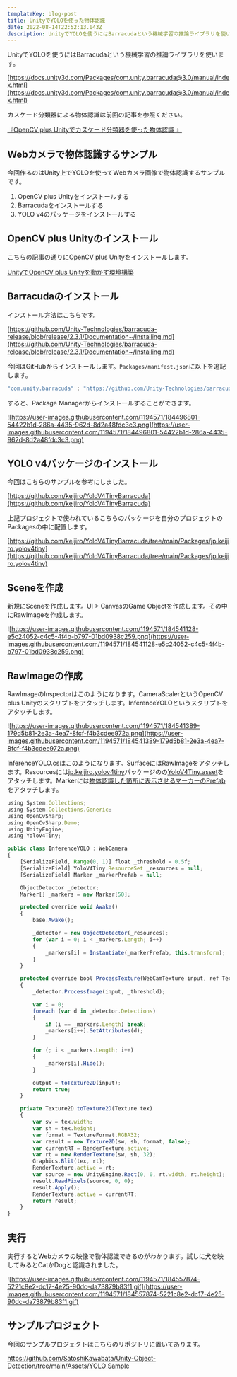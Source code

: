 ```yaml
---
templateKey: blog-post
title: UnityでYOLOを使った物体認識
date: 2022-08-14T22:52:13.043Z
description: UnityでYOLOを使うにはBarracudaという機械学習の推論ライブラリを使います。
---
```

UnityでYOLOを使うにはBarracudaという機械学習の推論ライブラリを使います。

[https://docs.unity3d.com/Packages/com.unity.barracuda@3.0/manual/index.html](https://docs.unity3d.com/Packages/com.unity.barracuda@3.0/manual/index.html)

カスケード分類器による物体認識は前回の記事を参照ください。

[『OpenCV plus Unityでカスケード分類器を使った物体認識
』](https://blog.kwst.site/202208145156/)

## Webカメラで物体認識するサンプル

今回作るのはUnity上でYOLOを使ってWebカメラ画像で物体認識するサンプルです。

1. OpenCV plus Unityをインストールする
2. Barracudaをインストールする
3. YOLO v4のパッケージをインストールする

## OpenCV plus Unityのインストール

こちらの記事の通りにOpenCV plus Unityをインストールします。

[UnityでOpenCV plus Unityを動かす環境構築](https://www.notion.so/Unity-OpenCV-plus-Unity-31da035402a2485e9606852291865140)

## Barracudaのインストール

インストール方法はこちらです。

[https://github.com/Unity-Technologies/barracuda-release/blob/release/2.3.1/Documentation~/Installing.md](https://github.com/Unity-Technologies/barracuda-release/blob/release/2.3.1/Documentation~/Installing.md)

今回はGitHubからインストールします。`Packages/manifest.json`に以下を追記します。

```jsx
"com.unity.barracuda" : "https://github.com/Unity-Technologies/barracuda-release.git"
```

すると、Package Managerからインストールすることができます。

![https://user-images.githubusercontent.com/1194571/184496801-54422b1d-286a-4435-962d-8d2a48fdc3c3.png](https://user-images.githubusercontent.com/1194571/184496801-54422b1d-286a-4435-962d-8d2a48fdc3c3.png)

## YOLO v4パッケージのインストール

今回はこちらのサンプルを参考にしました。

[https://github.com/keijiro/YoloV4TinyBarracuda](https://github.com/keijiro/YoloV4TinyBarracuda)

上記プロジェクトで使われているこちらのパッケージを自分のプロジェクトのPackagesの中に配置します。

[https://github.com/keijiro/YoloV4TinyBarracuda/tree/main/Packages/jp.keijiro.yolov4tiny](https://github.com/keijiro/YoloV4TinyBarracuda/tree/main/Packages/jp.keijiro.yolov4tiny)

## Sceneを作成

新規にSceneを作成します。UI > CanvasのGame Objectを作成します。その中にRawImageを作成します。

![https://user-images.githubusercontent.com/1194571/184541128-e5c24052-c4c5-4f4b-b797-01bd0938c259.png](https://user-images.githubusercontent.com/1194571/184541128-e5c24052-c4c5-4f4b-b797-01bd0938c259.png)

## RawImageの作成

RawImageのInspectorはこのようになります。CameraScalerというOpenCV plus Unityのスクリプトをアタッチします。InferenceYOLOというスクリプトをアタッチします。

![https://user-images.githubusercontent.com/1194571/184541389-179d5b81-2e3a-4ea7-8fcf-f4b3cdee972a.png](https://user-images.githubusercontent.com/1194571/184541389-179d5b81-2e3a-4ea7-8fcf-f4b3cdee972a.png)

InferenceYOLO.csはこのようになります。SurfaceにはRawImageをアタッチします。Resourcesには[jp.keijiro.yolov4tiny](https://github.com/keijiro/YoloV4TinyBarracuda/tree/main/Packages/jp.keijiro.yolov4tiny)パッケージのの[YoloV4Tiny.asset](https://github.com/SatoshiKawabata/Unity-Object-Detection/tree/main/Packages/jp.keijiro.yolov4tiny/ResourceSet)をアタッチします。Markerには[物体認識した箇所に表示させるマーカーのPrefab](https://github.com/SatoshiKawabata/Unity-Object-Detection/tree/main/Assets/YOLO%20Sample)をアタッチします。

```jsx
using System.Collections;
using System.Collections.Generic;
using OpenCvSharp;
using OpenCvSharp.Demo;
using UnityEngine;
using YoloV4Tiny;

public class InferenceYOLO : WebCamera
{
    [SerializeField, Range(0, 1)] float _threshold = 0.5f;
    [SerializeField] YoloV4Tiny.ResourceSet _resources = null;
    [SerializeField] Marker _markerPrefab = null;

    ObjectDetector _detector;
    Marker[] _markers = new Marker[50];

    protected override void Awake()
    {
        base.Awake();

        _detector = new ObjectDetector(_resources);
        for (var i = 0; i < _markers.Length; i++)
        {
            _markers[i] = Instantiate(_markerPrefab, this.transform);
        }
    }

    protected override bool ProcessTexture(WebCamTexture input, ref Texture2D output)
    {
        _detector.ProcessImage(input, _threshold);

        var i = 0;
        foreach (var d in _detector.Detections)
        {
            if (i == _markers.Length) break;
            _markers[i++].SetAttributes(d);
        }

        for (; i < _markers.Length; i++)
        {
            _markers[i].Hide();
        }

        output = toTexture2D(input);
        return true;
    }

    private Texture2D toTexture2D(Texture tex)
    {
        var sw = tex.width;
        var sh = tex.height;
        var format = TextureFormat.RGBA32;
        var result = new Texture2D(sw, sh, format, false);
        var currentRT = RenderTexture.active;
        var rt = new RenderTexture(sw, sh, 32);
        Graphics.Blit(tex, rt);
        RenderTexture.active = rt;
        var source = new UnityEngine.Rect(0, 0, rt.width, rt.height);
        result.ReadPixels(source, 0, 0);
        result.Apply();
        RenderTexture.active = currentRT;
        return result;
    }
}
```

## 実行

実行するとWebカメラの映像で物体認識できるのがわかります。試しに犬を映してみるとCatかDogと認識されました。

![https://user-images.githubusercontent.com/1194571/184557874-5221c8e2-dc17-4e25-90dc-da73879b83f1.gif](https://user-images.githubusercontent.com/1194571/184557874-5221c8e2-dc17-4e25-90dc-da73879b83f1.gif)

## サンプルプロジェクト

今回のサンプルプロジェクトはこちらのリポジトリに置いてあります。

[https://github.com/SatoshiKawabata/Unity-Object-Detection/tree/main/Assets/YOLO Sample](https://github.com/SatoshiKawabata/Unity-Object-Detection/tree/main/Assets/YOLO%20Sample)